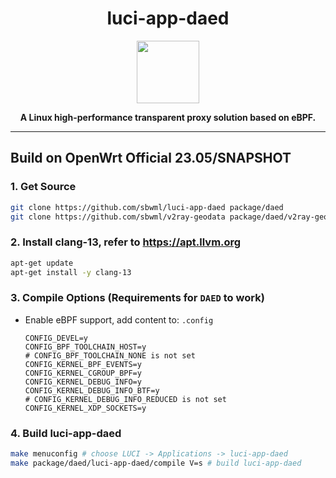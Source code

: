 <h1 align="center">luci-app-daed</h1>
<p align="center">
  <img width="100" src="https://user-images.githubusercontent.com/16485166/261898124-7193042f-e162-43dc-9dcf-db02e24e748d.png" />
</p>
<p align="center">
  <b>A Linux high-performance transparent proxy solution based on eBPF.</b>
</p>

-----------

## Build on OpenWrt Official 23.05/SNAPSHOT

### 1. Get Source

```bash
git clone https://github.com/sbwml/luci-app-daed package/daed
git clone https://github.com/sbwml/v2ray-geodata package/daed/v2ray-geodata
```

### 2. Install clang-13, refer to https://apt.llvm.org

```bash
apt-get update
apt-get install -y clang-13
```

### 3. Compile Options (Requirements for `DAED` to work)

- Enable eBPF support, add content to: `.config`
  ```
  CONFIG_DEVEL=y
  CONFIG_BPF_TOOLCHAIN_HOST=y
  # CONFIG_BPF_TOOLCHAIN_NONE is not set
  CONFIG_KERNEL_BPF_EVENTS=y
  CONFIG_KERNEL_CGROUP_BPF=y
  CONFIG_KERNEL_DEBUG_INFO=y
  CONFIG_KERNEL_DEBUG_INFO_BTF=y
  # CONFIG_KERNEL_DEBUG_INFO_REDUCED is not set
  CONFIG_KERNEL_XDP_SOCKETS=y
  ```

### 4. Build luci-app-daed

```bash
make menuconfig # choose LUCI -> Applications -> luci-app-daed
make package/daed/luci-app-daed/compile V=s # build luci-app-daed
```
